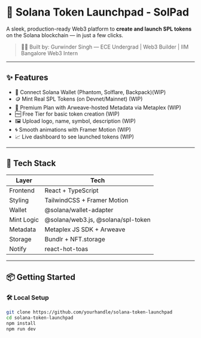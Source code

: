 # 🚀 Solana Token Launchpad - SolPad

A sleek, production-ready Web3 platform to **create and launch SPL tokens** on the Solana blockchain — in just a few clicks.

> 👨‍💻 Built by: Gurwinder Singh — ECE Undergrad | Web3 Builder  | IIM Bangalore Web3 Intern

---

## ✨ Features

- 🔐 Connect Solana Wallet (Phantom, Solflare, Backpack)(WIP)
- 🪙 Mint Real SPL Tokens (on Devnet/Mainnet) (WIP)
- 🧠 Premium Plan with Arweave-hosted Metadata via Metaplex (WIP)
- 🆓 Free Tier for basic token creation (WIP)
- 🖼 Upload logo, name, symbol, description (WIP)
- 🌀 Smooth animations with Framer Motion (WIP)
- 📈 Live dashboard to see launched tokens (WIP)


---

## 🔧 Tech Stack

| Layer       | Tech                          |
|-------------|-------------------------------|
| Frontend    | React + TypeScript            |
| Styling     | TailwindCSS + Framer Motion   |
| Wallet      | @solana/wallet-adapter        |
| Mint Logic  | @solana/web3.js, @solana/spl-token |
| Metadata    | Metaplex JS SDK + Arweave     |
| Storage     | Bundlr + NFT.storage          |
| Notify      | react-hot-toas                |

---



## 📦 Getting Started

### 🛠 Local Setup

```bash
git clone https://github.com/yourhandle/solana-token-launchpad
cd solana-token-launchpad
npm install
npm run dev

